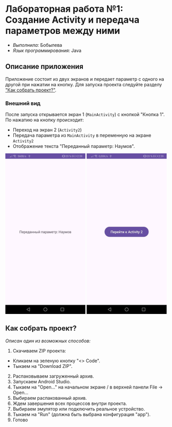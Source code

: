 # Лабораторная работа №1: Создание Activity и передача параметров между ними

- _Выполнила:_ Бобылева
- _Язык программирования:_ Java

## Описание приложения
Приложение состоит из двух экранов и передает параметр с одного на другой при нажатии на кнопку. Для запуска проекта следуйте разделу ["Как собрать проект?"](##Как-собрать-проект).

### Внешний вид
После запуска открывается экран 1 (`MainActivity`) с кнопкой "Кнопка 1". По нажатию на кнопку происходит:
- Переход на экран 2 (`Activity2`)
- Передача параметра из `MainActivity` в переменную на экране `Activity2`
- Отображение текста "Переданный параметр: Наумов".

<p align="center">
    <img src="https://github.com/inofuturei/laba1/blob/master/photo_1_2024-10-22_23-24-56.jpg" width="250"> 
    <img src="https://github.com/inofuturei/laba1/blob/master/photo_2_2024-10-22_23-24-56.jpg" width="250">
</p> 

## <a id="Как-собрать-проект">Как собрать проект?</a>
_Описан один из возможных способов:_
1. Скачиваем ZIP проекта:
- Кликаем на зеленую кнопку "<> Code".
- Тыкаем на "Download ZIP".
2. Распаковываем загруженный архив.
3. Запускаем Android Studio.
4. Тыкаем на "Open..." на начальном экране / в верхней панели File -> Open...
5. Выбираем распакованный архив.
6. Ждем завершения всех процессов внутри проекта.
7. Выбираем эмулятор или подключить реальное устройство.
8. Тыкаем на "Run" (должна быть выбрана конфигурация "app").
9. Готово 

